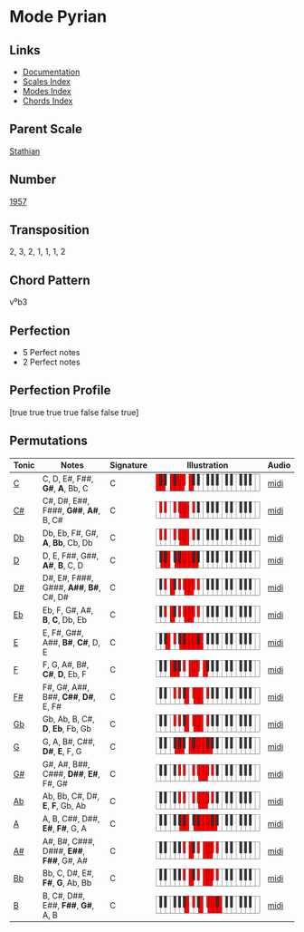 # Mode Pyrian

## Links

- [Documentation](README.md)
- [Scales Index](Scales.md)
- [Modes Index](Modes.md)
- [Chords Index](Chords.md)

## Parent Scale

[Stathian](ScaleStathian.md)

## Number

[1957](https://ianring.com/musictheory/scales/1957)

## Transposition

2, 3, 2, 1, 1, 1, 2

## Chord Pattern

v⁰b3

## Perfection

- 5 Perfect notes
- 2 Perfect notes

## Perfection Profile

[true true true true false false true]

## Permutations

| Tonic | Notes | Signature | Illustration | Audio |
|-------|-------|-----------|--------------|-------|
| [C](ModeCNaturalPyrian.md) | C, D, E#, F##, **G#**, **A**, Bb, C | C | ![CNaturalPyrian](ModeCNaturalPyrian.png) | [midi](https://github.com/edipermadi/music/blob/main/docs/ModeCNaturalPyrian.mid?raw=true) |
| [C#](ModeCSharpPyrian.md) | C#, D#, E##, F###, **G##**, **A#**, B, C# | C | ![CSharpPyrian](ModeCSharpPyrian.png) | [midi](https://github.com/edipermadi/music/blob/main/docs/ModeCSharpPyrian.mid?raw=true) |
| [Db](ModeDFlatPyrian.md) | Db, Eb, F#, G#, **A**, **Bb**, Cb, Db | C | ![DFlatPyrian](ModeDFlatPyrian.png) | [midi](https://github.com/edipermadi/music/blob/main/docs/ModeDFlatPyrian.mid?raw=true) |
| [D](ModeDNaturalPyrian.md) | D, E, F##, G##, **A#**, **B**, C, D | C | ![DNaturalPyrian](ModeDNaturalPyrian.png) | [midi](https://github.com/edipermadi/music/blob/main/docs/ModeDNaturalPyrian.mid?raw=true) |
| [D#](ModeDSharpPyrian.md) | D#, E#, F###, G###, **A##**, **B#**, C#, D# | C | ![DSharpPyrian](ModeDSharpPyrian.png) | [midi](https://github.com/edipermadi/music/blob/main/docs/ModeDSharpPyrian.mid?raw=true) |
| [Eb](ModeEFlatPyrian.md) | Eb, F, G#, A#, **B**, **C**, Db, Eb | C | ![EFlatPyrian](ModeEFlatPyrian.png) | [midi](https://github.com/edipermadi/music/blob/main/docs/ModeEFlatPyrian.mid?raw=true) |
| [E](ModeENaturalPyrian.md) | E, F#, G##, A##, **B#**, **C#**, D, E | C | ![ENaturalPyrian](ModeENaturalPyrian.png) | [midi](https://github.com/edipermadi/music/blob/main/docs/ModeENaturalPyrian.mid?raw=true) |
| [F](ModeFNaturalPyrian.md) | F, G, A#, B#, **C#**, **D**, Eb, F | C | ![FNaturalPyrian](ModeFNaturalPyrian.png) | [midi](https://github.com/edipermadi/music/blob/main/docs/ModeFNaturalPyrian.mid?raw=true) |
| [F#](ModeFSharpPyrian.md) | F#, G#, A##, B##, **C##**, **D#**, E, F# | C | ![FSharpPyrian](ModeFSharpPyrian.png) | [midi](https://github.com/edipermadi/music/blob/main/docs/ModeFSharpPyrian.mid?raw=true) |
| [Gb](ModeGFlatPyrian.md) | Gb, Ab, B, C#, **D**, **Eb**, Fb, Gb | C | ![GFlatPyrian](ModeGFlatPyrian.png) | [midi](https://github.com/edipermadi/music/blob/main/docs/ModeGFlatPyrian.mid?raw=true) |
| [G](ModeGNaturalPyrian.md) | G, A, B#, C##, **D#**, **E**, F, G | C | ![GNaturalPyrian](ModeGNaturalPyrian.png) | [midi](https://github.com/edipermadi/music/blob/main/docs/ModeGNaturalPyrian.mid?raw=true) |
| [G#](ModeGSharpPyrian.md) | G#, A#, B##, C###, **D##**, **E#**, F#, G# | C | ![GSharpPyrian](ModeGSharpPyrian.png) | [midi](https://github.com/edipermadi/music/blob/main/docs/ModeGSharpPyrian.mid?raw=true) |
| [Ab](ModeAFlatPyrian.md) | Ab, Bb, C#, D#, **E**, **F**, Gb, Ab | C | ![AFlatPyrian](ModeAFlatPyrian.png) | [midi](https://github.com/edipermadi/music/blob/main/docs/ModeAFlatPyrian.mid?raw=true) |
| [A](ModeANaturalPyrian.md) | A, B, C##, D##, **E#**, **F#**, G, A | C | ![ANaturalPyrian](ModeANaturalPyrian.png) | [midi](https://github.com/edipermadi/music/blob/main/docs/ModeANaturalPyrian.mid?raw=true) |
| [A#](ModeASharpPyrian.md) | A#, B#, C###, D###, **E##**, **F##**, G#, A# | C | ![ASharpPyrian](ModeASharpPyrian.png) | [midi](https://github.com/edipermadi/music/blob/main/docs/ModeASharpPyrian.mid?raw=true) |
| [Bb](ModeBFlatPyrian.md) | Bb, C, D#, E#, **F#**, **G**, Ab, Bb | C | ![BFlatPyrian](ModeBFlatPyrian.png) | [midi](https://github.com/edipermadi/music/blob/main/docs/ModeBFlatPyrian.mid?raw=true) |
| [B](ModeBNaturalPyrian.md) | B, C#, D##, E##, **F##**, **G#**, A, B | C | ![BNaturalPyrian](ModeBNaturalPyrian.png) | [midi](https://github.com/edipermadi/music/blob/main/docs/ModeBNaturalPyrian.mid?raw=true) |
